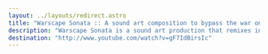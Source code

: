 ```yaml
---
layout: ../layouts/redirect.astro
title: "Warscape Sonata :: A sound art composition to bypass the war on drugs in Mexico"
description: "Warscape Sonata is a sound art production that remixes information related to the current drug war in Mexico. News channels, microblogging hashtags, and viral videos are used as sources for an electronic registry of the historic moment of militarized Mexico."
destination: "http://www.youtube.com/watch?v=gF7IdBirsIc"
---
```

